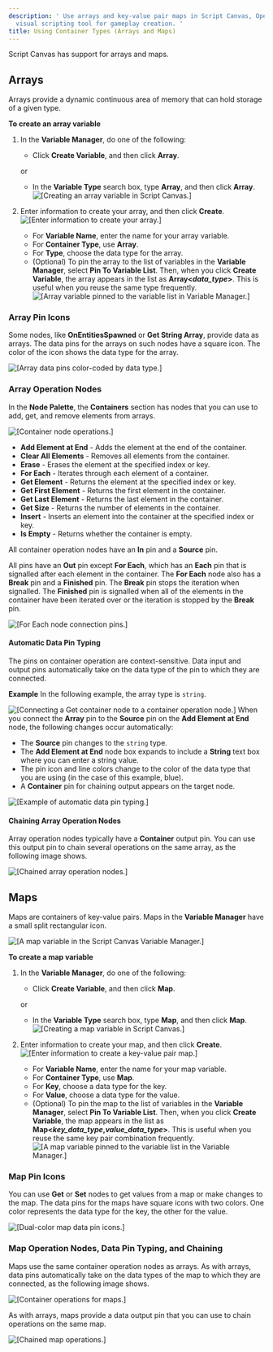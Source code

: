 ```yaml
---
description: ' Use arrays and key-value pair maps in Script Canvas, Open 3D Engine''s
  visual scripting tool for gameplay creation. '
title: Using Container Types (Arrays and Maps)
---
```


Script Canvas has support for arrays and maps.

## Arrays 

Arrays provide a dynamic continuous area of memory that can hold storage of a given type.

**To create an array variable**

1. In the **Variable Manager**, do one of the following:
   + Click **Create Variable**, and then click **Array**.

   or
   + In the **Variable Type** search box, type **Array**, and then click **Array**.
![\[Creating an array variable in Script Canvas.\]](/images/user-guide/scripting/script-canvas/script-canvas-containers-1.png)

1. Enter information to create your array, and then click **Create**.
![\[Enter information to create your array.\]](/images/shared/shared-script-canvas-containers-2.png)
   + For **Variable Name**, enter the name for your array variable.
   + For **Container Type**, use **Array**.
   + For **Type**, choose the data type for the array.
   + (Optional) To pin the array to the list of variables in the **Variable Manager**, select **Pin To Variable List**. Then, when you click **Create Variable**, the array appears in the list as **Array<*data\_type*>**. This is useful when you reuse the same type frequently.
![\[Array variable pinned to the variable list in Variable Manager.\]](/images/user-guide/scripting/script-canvas/script-canvas-containers-3.png)

### Array Pin Icons 

Some nodes, like **OnEntitiesSpawned** or **Get String Array**, provide data as arrays. The data pins for the arrays on such nodes have a square icon. The color of the icon shows the data type for the array.

![\[Array data pins color-coded by data type.\]](/images/user-guide/scripting/script-canvas/script-canvas-containers-4.png)

### Array Operation Nodes 

In the **Node Palette**, the **Containers** section has nodes that you can use to add, get, and remove elements from arrays.

![\[Container node operations.\]](/images/user-guide/scripting/script-canvas/script-canvas-containers-5.png)
+ **Add Element at End** - Adds the element at the end of the container.
+ **Clear All Elements** - Removes all elements from the container.
+ **Erase** - Erases the element at the specified index or key.
+ **For Each** - Iterates through each element of a container.
+ **Get Element** - Returns the element at the specified index or key.
+ **Get First Element** - Returns the first element in the container.
+ **Get Last Element** - Returns the last element in the container.
+ **Get Size** - Returns the number of elements in the container.
+ **Insert** - Inserts an element into the container at the specified index or key.
+ **Is Empty** - Returns whether the container is empty.

All container operation nodes have an **In** pin and a **Source** pin.

All pins have an **Out** pin except **For Each**, which has an **Each** pin that is signalled after each element in the container. The **For Each** node also has a **Break** pin and a **Finished** pin. The **Break** pin stops the iteration when signalled. The **Finished** pin is signalled when all of the elements in the container have been iterated over or the iteration is stopped by the **Break** pin.

![\[For Each node connection pins.\]](/images/user-guide/scripting/script-canvas/script-canvas-containers-6.png)

#### Automatic Data Pin Typing 

The pins on container operation are context-sensitive. Data input and output pins automatically take on the data type of the pin to which they are connected.

**Example**
In the following example, the array type is `string`.

![\[Connecting a Get container node to a container operation node.\]](/images/user-guide/scripting/script-canvas/script-canvas-containers-7.png)
When you connect the **Array<String>** pin to the **Source** pin on the **Add Element at End** node, the following changes occur automatically:
+ The **Source** pin changes to the `string` type.
+ The **Add Element at End** node box expands to include a **String** text box where you can enter a string value.
+ The pin icon and line colors change to the color of the data type that you are using (in the case of this example, blue).
+ A **Container** pin for chaining output appears on the target node.

![\[Example of automatic data pin typing.\]](/images/user-guide/scripting/script-canvas/script-canvas-containers-8.png)

#### Chaining Array Operation Nodes 

Array operation nodes typically have a **Container** output pin. You can use this output pin to chain several operations on the same array, as the following image shows.

![\[Chained array operation nodes.\]](/images/user-guide/scripting/script-canvas/script-canvas-containers-9.png)

## Maps 

Maps are containers of key-value pairs. Maps in the **Variable Manager** have a small split rectangular icon.

![\[A map variable in the Script Canvas Variable Manager.\]](/images/user-guide/scripting/script-canvas/script-canvas-containers-10.png)

**To create a map variable**

1. In the **Variable Manager**, do one of the following:
   + Click **Create Variable**, and then click **Map**.

   or
   + In the **Variable Type** search box, type **Map**, and then click **Map**.
![\[Creating a map variable in Script Canvas.\]](/images/user-guide/scripting/script-canvas/script-canvas-containers-11.png)

1. Enter information to create your map, and then click **Create**.
![\[Enter information to create a key-value pair map.\]](/images/shared/shared-script-canvas-containers-12.png)
   + For **Variable Name**, enter the name for your map variable.
   + For **Container Type**, use **Map**.
   + For **Key**, choose a data type for the key.
   + For **Value**, choose a data type for the value.
   + (Optional) To pin the map to the list of variables in the **Variable Manager**, select **Pin To Variable List**. Then, when you click **Create Variable**, the map appears in the list as **Map<*key\_data\_type*,*value\_data\_type*>**. This is useful when you reuse the same key pair combination frequently.
![\[A map variable pinned to the variable list in the Variable Manager.\]](/images/user-guide/scripting/script-canvas/script-canvas-containers-13.png)

### Map Pin Icons 

You can use **Get** or **Set** nodes to get values from a map or make changes to the map. The data pins for the maps have square icons with two colors. One color represents the data type for the key, the other for the value.

![\[Dual-color map data pin icons.\]](/images/user-guide/scripting/script-canvas/script-canvas-containers-14.png)

### Map Operation Nodes, Data Pin Typing, and Chaining 

Maps use the same container operation nodes as arrays. As with arrays, data pins automatically take on the data types of the map to which they are connected, as the following image shows.

![\[Container operations for maps.\]](/images/user-guide/scripting/script-canvas/script-canvas-containers-15.png)

As with arrays, maps provide a data output pin that you can use to chain operations on the same map.

![\[Chained map operations.\]](/images/user-guide/scripting/script-canvas/script-canvas-containers-16.png)
